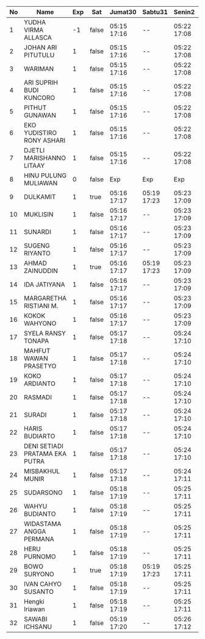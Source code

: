 | No | Name | Exp | Sat | Jumat30 | Sabtu31 | Senin2 | Selasa3 | Rabu4 | Kamis5 | Jumat6 | Sabtu7 | Senin9 | Selasa10 | Rabu11 | Kamis12 | Jumat13 |
|-----|-----|-----|-----|-----|-----|-----|-----|-----|-----|-----|-----|-----|-----|-----|-----|-----|
| 1 | YUDHA VIRMA ALLASCA | -1 | false | 05:15 17:16 | -- | 05:22 17:08 | 05:28 17:00 | 05:29 17:00 | 05:23 17:00 | 05:08 17:09 | -- | 05:08 17:24 | 05:11 17:17 | 05:18 17:00 | 05:04 17:23 | 05:18 - |
| 2 | JOHAN ARI PITUTULU | 1 | false | 05:15 17:16 | -- | 05:22 17:08 | 05:28 17:00 | 05:29 17:00 | 05:23 17:00 | 05:08 17:09 | -- | 05:08 17:24 | 05:11 17:17 | 05:18 17:00 | 05:04 17:23 | 05:18 - |
| 3 | WARIMAN | 1 | false | 05:15 17:16 | -- | 05:22 17:08 | 05:28 17:00 | 05:29 17:00 | 05:23 17:00 | 05:08 17:09 | -- | 05:08 17:24 | 05:11 17:17 | 05:18 17:00 | 05:04 17:23 | 05:18 - |
| 4 | ARI SUPRIH BUDI KUNCORO | 1 | false | 05:15 17:16 | -- | 05:22 17:08 | 05:28 17:00 | 05:29 17:00 | 05:23 17:00 | 05:08 17:09 | -- | 05:08 17:24 | 05:11 17:17 | 05:18 17:00 | 05:04 17:23 | 05:18 - |
| 5 | PITHUT GUNAWAN | 1 | false | 05:15 17:16 | -- | 05:22 17:08 | 05:28 17:00 | 05:29 17:00 | 05:23 17:00 | 05:08 17:09 | -- | 05:08 17:24 | 05:11 17:17 | 05:18 17:00 | 05:04 17:23 | 05:18 - |
| 6 | EKO YUDISTIRO RONY ASHARI | 1 | false | 05:15 17:16 | -- | 05:22 17:08 | 05:28 17:00 | 05:29 17:00 | 05:23 17:00 | 05:08 17:09 | -- | 05:08 17:24 | 05:11 17:17 | 05:18 17:00 | 05:04 17:23 | 05:18 - |
| 7 | DJETLI MARISHANNO LITAAY | 1 | false | 05:15 17:16 | -- | 05:22 17:08 | 05:28 17:00 | 05:29 17:00 | 05:23 17:00 | 05:08 17:09 | -- | 05:08 17:25 | 05:11 17:17 | 05:18 17:01 | 05:04 17:23 | 05:18 - |
| 8 | HINU PULUNG MULIAWAN | 0 | false | Exp | Exp | Exp | Exp | Exp | Exp | Exp | Exp | Exp | Exp | Exp | Exp | Exp |
| 9 | DULKAMIT | 1 | true | 05:16 17:17 | 05:19 17:23 | 05:23 17:09 | 05:29 17:01 | 05:30 17:01 | 05:24 17:01 | 05:09 17:10 | 05:27 17:25 | 05:09 17:25 | 05:12 17:18 | 05:19 17:01 | 05:05 17:24 | 05:19 - |
| 10 | MUKLISIN | 1 | false | 05:16 17:17 | -- | 05:23 17:09 | 05:29 17:01 | 05:30 17:01 | 05:24 17:01 | 05:09 17:10 | -- | 05:09 17:25 | 05:12 17:18 | 05:19 17:01 | 05:05 17:24 | 05:19 - |
| 11 | SUNARDI | 1 | false | 05:16 17:17 | -- | 05:23 17:09 | 05:29 17:01 | 05:30 17:01 | 05:24 17:01 | 05:09 17:10 | -- | 05:09 17:25 | 05:12 17:18 | 05:19 17:01 | 05:05 17:24 | 05:19 - |
| 12 | SUGENG RIYANTO | 1 | false | 05:16 17:17 | -- | 05:23 17:09 | 05:29 17:01 | 05:30 17:01 | 05:24 17:01 | 05:09 17:10 | -- | 05:09 17:25 | 05:12 17:18 | 05:19 17:01 | 05:05 17:24 | 05:19 - |
| 13 | AHMAD ZAINUDDIN | 1 | true | 05:16 17:17 | 05:19 17:23 | 05:23 17:09 | 05:29 17:01 | 05:30 17:01 | 05:24 17:01 | 05:09 17:10 | 05:27 17:25 | 05:09 17:25 | 05:12 17:18 | 05:19 17:01 | 05:05 17:24 | 05:19 - |
| 14 | IDA JATIYANA | 1 | false | 05:16 17:17 | -- | 05:23 17:09 | 05:29 17:01 | 05:30 17:01 | 05:24 17:01 | 05:09 17:10 | -- | 05:09 17:25 | 05:12 17:18 | 05:19 17:02 | 05:05 17:24 | 05:19 - |
| 15 | MARGARETHA RISTIANI M. | 1 | false | 05:16 17:17 | -- | 05:23 17:09 | 05:29 17:01 | 05:30 17:01 | 05:24 17:01 | 05:09 17:10 | -- | 05:09 17:26 | 05:12 17:18 | 05:19 17:02 | 05:05 17:25 | 05:19 - |
| 16 | KOKOK WAHYONO | 1 | false | 05:16 17:17 | -- | 05:23 17:09 | 05:29 17:01 | 05:30 17:01 | 05:24 17:01 | 05:09 17:10 | -- | 05:09 17:26 | 05:13 17:18 | 05:19 17:02 | 05:05 17:25 | 05:20 - |
| 17 | SYELA RANSY TONAPA | 1 | false | 05:17 17:18 | -- | 05:24 17:10 | 05:30 17:02 | 05:31 17:02 | 05:25 17:02 | 05:10 17:11 | -- | 05:10 17:26 | 05:13 17:19 | 05:20 17:02 | 05:06 17:25 | 05:20 - |
| 18 | MAHFUT WAWAN PRASETYO | 1 | false | 05:17 17:18 | -- | 05:24 17:10 | 05:30 17:02 | 05:31 17:02 | 05:25 17:02 | 05:10 17:11 | -- | 05:10 17:26 | 05:13 17:19 | 05:20 17:02 | 05:06 17:25 | 05:20 - |
| 19 | KOKO ARDIANTO | 1 | false | 05:17 17:18 | -- | 05:24 17:10 | 05:30 17:02 | 05:31 17:02 | 05:25 17:02 | 05:10 17:11 | -- | 05:10 17:26 | 05:13 17:19 | 05:20 17:03 | 05:06 17:25 | 05:20 - |
| 20 | RASMADI | 1 | false | 05:17 17:18 | -- | 05:24 17:10 | 05:30 17:02 | 05:31 17:02 | 05:25 17:02 | 05:10 17:11 | -- | 05:10 17:26 | 05:13 17:19 | 05:20 17:03 | 05:06 17:26 | 05:20 - |
| 21 | SURADI | 1 | false | 05:17 17:18 | -- | 05:24 17:10 | 05:30 17:02 | 05:31 17:02 | 05:25 17:02 | 05:10 17:11 | -- | 05:10 17:26 | 05:13 17:19 | 05:20 17:03 | 05:06 17:26 | 05:20 - |
| 22 | HARIS BUDIARTO | 1 | false | 05:17 17:18 | -- | 05:24 17:10 | 05:30 17:02 | 05:31 17:02 | 05:25 17:02 | 05:10 17:11 | -- | 05:10 17:27 | 05:13 17:19 | 05:20 17:03 | 05:06 17:26 | 05:20 - |
| 23 | DENI SETIADI PRATAMA EKA PUTRA | 1 | false | 05:17 17:18 | -- | 05:24 17:10 | 05:30 17:02 | 05:31 17:02 | 05:25 17:02 | 05:10 17:11 | -- | 05:10 17:27 | 05:14 17:19 | 05:20 17:03 | 05:06 17:26 | 05:20 - |
| 24 | MISBAKHUL MUNIR | 1 | false | 05:17 17:18 | -- | 05:24 17:11 | 05:31 17:02 | 05:31 17:02 | 05:25 17:03 | 05:10 17:11 | -- | 05:10 17:27 | 05:14 17:19 | 05:20 17:03 | 05:07 17:26 | 05:21 - |
| 25 | SUDARSONO | 1 | false | 05:18 17:19 | -- | 05:25 17:11 | 05:31 17:03 | 05:32 17:03 | 05:26 17:03 | 05:11 17:12 | -- | 05:11 17:27 | 05:14 17:20 | 05:21 17:03 | 05:07 17:27 | 05:21 - |
| 26 | WAHYU BUDIANTO | 1 | false | 05:18 17:19 | -- | 05:25 17:11 | 05:31 17:03 | 05:32 17:03 | 05:26 17:03 | 05:11 17:12 | -- | 05:11 17:27 | 05:14 17:20 | 05:21 17:04 | 05:07 17:27 | 05:21 - |
| 27 | WIDASTAMA ANGGA PERMANA | 1 | false | 05:18 17:19 | -- | 05:25 17:11 | 05:31 17:03 | 05:32 17:03 | 05:26 17:03 | 05:11 17:12 | -- | 05:11 17:27 | 05:14 17:20 | 05:21 17:04 | 05:07 17:27 | 05:21 - |
| 28 | HERU PURNOMO | 1 | false | 05:18 17:19 | -- | 05:25 17:11 | 05:31 17:03 | 05:32 17:03 | 05:26 17:03 | 05:11 17:12 | -- | 05:11 17:28 | 05:14 17:20 | 05:21 17:04 | 05:07 17:27 | 05:21 - |
| 29 | BOWO SURYONO | 1 | true | 05:18 17:19 | 05:19 17:23 | 05:25 17:11 | 05:31 17:03 | 05:32 17:03 | 05:26 17:03 | 05:11 17:12 | 05:27 17:25 | 05:11 17:28 | 05:14 17:20 | 05:21 17:04 | 05:07 17:27 | 05:21 - |
| 30 | IVAN CAHYO SUSANTO | 1 | false | 05:18 17:19 | -- | 05:25 17:11 | 05:31 17:03 | 05:32 17:03 | 05:26 17:03 | 05:11 17:12 | -- | 05:11 17:28 | 05:14 17:20 | 05:21 17:04 | 05:07 17:27 | 05:21 - |
| 31 | Hengki Iriawan | 1 | false | 05:18 17:19 | -- | 05:25 17:11 | 05:31 17:03 | 05:32 17:03 | 05:26 17:04 | 05:11 17:12 | -- | 05:11 17:28 | 05:15 17:20 | 05:21 17:04 | 05:07 17:28 | 05:21 - |
| 32 | SAWABI ICHSANU | 1 | false | 05:19 17:20 | -- | 05:26 17:12 | 05:32 17:04 | 05:33 17:04 | 05:27 17:04 | 05:12 17:13 | -- | 05:12 17:28 | 05:15 17:21 | 05:22 17:04 | 05:08 17:28 | 05:22 - |
